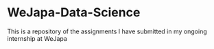 # WeJapa-Data-Science
This is a repository of the assignments I have submitted in my ongoing internship at WeJapa  
